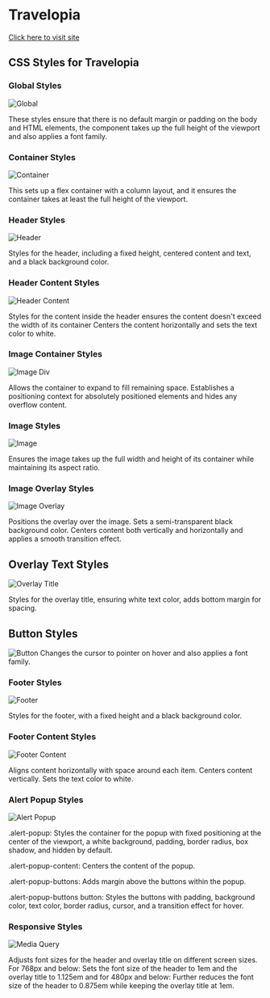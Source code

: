 # Travelopia

[Click here to visit site](https://app.netlify.com/sites/papaya-wisp-9e030b/deploys/6604659266e1ec36cbedce7d/)

## CSS Styles for Travelopia

### Global Styles

![Global](./images/Global.png)

These styles ensure that there is no default margin or padding on the body and HTML elements, the component takes up the full height of the viewport and also applies a font family.

### Container Styles

![Container](./images/Container.png)

This sets up a flex container with a column layout, and it ensures the container takes at least the full height of the viewport.

### Header Styles

![Header](./images/Header.png)

Styles for the header, including a fixed height, centered content and text, and a black background color.

### Header Content Styles

![Header Content](./images//Header_content.png)

Styles for the content inside the header ensures the content doesn't exceed the width of its container Centers the content horizontally and sets the text color to white.

### Image Container Styles

![Image Div](./images/Image_container.png)

Allows the container to expand to fill remaining space. Establishes a positioning context for absolutely positioned elements and hides any overflow content.

### Image Styles

![Image](./images/Img.png)

Ensures the image takes up the full width and height of its container while maintaining its aspect ratio.

### Image Overlay Styles

![Image Overlay](./images/img_overlay.png)

Positions the overlay over the image. Sets a semi-transparent black background color. Centers content both vertically and horizontally and applies a smooth transition effect.

## Overlay Text Styles

![Overlay Title](./images/Overlay_title.png)

Styles for the overlay title, ensuring white text color, adds bottom margin for spacing.

## Button Styles

![Button](./images/button.png)
Changes the cursor to pointer on hover and also applies a font family.

### Footer Styles

![Footer](./images/footer.png)

Styles for the footer, with a fixed height and a black background color.

### Footer Content Styles

![Footer Content](./images/footer_content.png)

Aligns content horizontally with space around each item. Centers content vertically. Sets the text color to white.

### Alert Popup Styles

![Alert Popup](./images/alert_popup.png)

.alert-popup: Styles the container for the popup with fixed positioning at the center of the viewport, a white background, padding, border radius, box shadow, and hidden by default.

.alert-popup-content: Centers the content of the popup.

.alert-popup-buttons: Adds margin above the buttons within the popup.

.alert-popup-buttons button: Styles the buttons with padding, background color, text color, border radius, cursor, and a transition effect for hover.

### Responsive Styles

![Media Query](./images/media_queries.png)

Adjusts font sizes for the header and overlay title on different screen sizes. For 768px and below: Sets the font size of the header to 1em and the overlay title to 1.125em and for 480px and below: Further reduces the font size of the header to 0.875em while keeping the overlay title at 1em.

